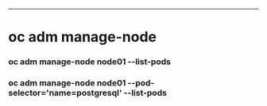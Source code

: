 ---
# oc adm manage-node

### oc adm manage-node node01 --list-pods
### oc adm manage-node node01 --pod-selector='name=postgresql' --list-pods
